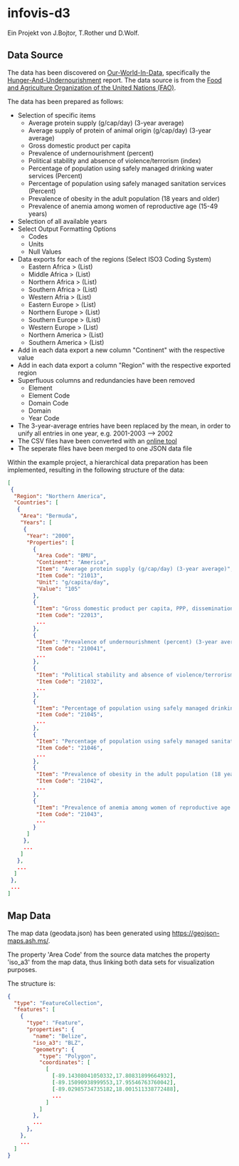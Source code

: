 # infovis-d3

Ein Projekt von J.Bojtor, T.Rother und D.Wolf.

## Data Source

The data has been discovered on [Our-World-In-Data](https://ourworldindata.org), specifically the [Hunger-And-Undernourishment](https://ourworldindata.org/hunger-and-undernourishment) report. The data source is from the [Food and Agriculture Organization of the United Nations (FAO)](http://www.fao.org/faostat/en/#data/FS).

The data has been prepared as follows:

* Selection of specific items
    * Average protein supply (g/cap/day) (3-year average)
    * Average supply of protein of animal origin (g/cap/day) (3-year average)
    * Gross domestic product per capita
    * Prevalence of undernourishment (percent)
    * Political stability and absence of violence/terrorism (index)
    * Percentage of population using safely managed drinking water services (Percent)
    * Percentage of population using safely managed sanitation services (Percent)
    * Prevalence of obesity in the adult population (18 years and older)
    * Prevalence of anemia among women of reproductive age (15-49 years)
* Selection of all available years
* Select Output Formatting Options
    * Codes
    * Units
    * Null Values
* Data exports for each of the regions (Select ISO3 Coding System)
    * Eastern Africa > (List)
    * Middle Africa > (List)
    * Northern Africa > (List)
    * Southern Africa > (List)
    * Western Afria > (List)
    * Eastern Europe > (List)
    * Northern Europe > (List)
    * Southern Europe > (List)
    * Western Europe > (List)
    * Northern America > (List)
    * Southern America > (List)
* Add in each data export a new column "Continent" with the respective value
* Add in each data export a column "Region" with the respective exported region
* Superfluous columns and redundancies have been removed
    * Element
    * Element Code
    * Domain Code
    * Domain
    * Year Code
* The 3-year-average entries have been replaced by the mean, in order to unify all entries in one year, e.g. 2001-2003 --> 2002
* The CSV files have been converted with an [online tool](https://csv.keyangxiang.com)
* The seperate files have been merged to one JSON data file

Within the example project, a hierarchical data preparation has been implemented, resulting in the following structure of the data:

```JSON
[
 {
  "Region": "Northern America",
  "Countries": [
   {
    "Area": "Bermuda",  
    "Years": [
     {
      "Year": "2000",
      "Properties": [
        ​​​​{
        ​​​​ "Area Code": "BMU",
         "Continent": "America",
​​​​​​​​         ​​​​"Item": "Average protein supply (g/cap/day) (3-year average)",
​​​​​​​​         ​​​​"Item Code": "21013",
​​​​​​​​         ​​​​"Unit": "g/capita/day",
​​​​​​​​         ​​​​"Value": "105"
        ​​​​},
        ​​​​{
         "Item": "Gross domestic product per capita, PPP, dissemination (constant 2011 international $)",
         "Item Code": "22013",
         ...
        },
        ​​​​{
         "Item": "Prevalence of undernourishment (percent) (3-year average)",
         "Item Code": "210041",
         ...
        },
        ​​​​{
         "Item": "Political stability and absence of violence/terrorism (index)",
         "Item Code": "21032",
         ...
        },
        ​​​​{
         "Item": "Percentage of population using safely managed drinking water services (Percent)",
         "Item Code": "21045",
         ...
        },
        ​​​​{
         "Item": "Percentage of population using safely managed sanitation services (Percent)",
         "Item Code": "21046",
         ...
        },
        ​​​​{
         "Item": "Prevalence of obesity in the adult population (18 years and older)",
         "Item Code": "21042",
         ...
        },
        ​​​​{
         "Item": "Prevalence of anemia among women of reproductive age (15-49 years)",
         "Item Code": "21043",
         ...
        }
      ]
     },
     ...
    ]
   },
   ...
  ]  
 },
 ...
]
```

## Map Data

The map data (geodata.json) has been generated using https://geojson-maps.ash.ms/.

The property 'Area Code' from the source data matches the property 'iso_a3' from the map data, thus linking both data sets for visualization purposes.

The structure is:

```JSON
{
  "type": "FeatureCollection",
  "features": [
    {
      "type": "Feature",
      "properties": {
        "name": "Belize",
        "iso_a3": "BLZ",
        "geometry": {
          "type": "Polygon",
          "coordinates": [
            [
              [-89.14308041050332,17.80831899664932],
              [-89.15090938999553,17.95546763760042],
              [-89.02985734735182,18.001511338772488],
              ...
            ]
          ]
        },
        ...
      },
    },
    ...
  ]
}
```

